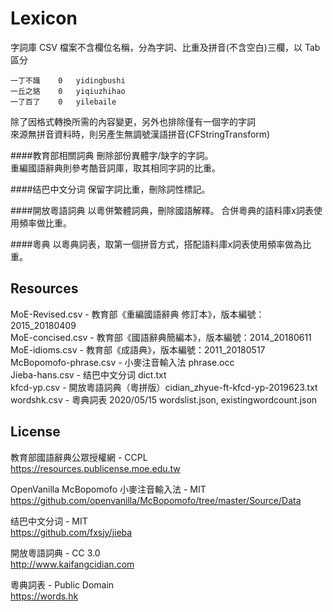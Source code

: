# Lexicon

字詞庫 CSV 檔案不含欄位名稱，分為字詞、比重及拼音(不含空白)三欄，以 Tab 區分  

    一丁不識	0	yidingbushi
    一丘之貉	0	yiqiuzhihao
    一了百了	0	yilebaile

除了因格式轉換所需的內容變更，另外也排除僅有一個字的字詞  
來源無拼音資料時，則另產生無調號漢語拼音(CFStringTransform)  

####教育部相關詞典
刪除部份異體字/缺字的字詞。  
重編國語辭典則參考酷音詞庫，取其相同字詞的比重。  

####结巴中文分词
保留字詞比重，刪除詞性標記。

####開放粵語詞典
以粵併繁體詞典，刪除國語解釋。
合併粵典的語料庫x詞表使用頻率做比重。

####粵典
以粵典詞表，取第一個拼音方式，搭配語料庫x詞表使用頻率做為比重。

## Resources

MoE-Revised.csv - 教育部《重編國語辭典 修訂本》，版本編號：2015_20180409  
MoE-concised.csv - 教育部《國語辭典簡編本》，版本編號：2014_20180611  
MoE-idioms.csv - 教育部《成語典》，版本編號：2011_20180517  
McBopomofo-phrase.csv - 小麥注音輸入法 phrase.occ  
Jieba-hans.csv - 结巴中文分词 dict.txt  
kfcd-yp.csv - 開放粵語詞典（粵拼版）cidian_zhyue-ft-kfcd-yp-2019623.txt  
wordshk.csv - 粵典詞表 2020/05/15 wordslist.json, existingwordcount.json

## License

教育部國語辭典公眾授權網 - CCPL  
https://resources.publicense.moe.edu.tw  

OpenVanilla McBopomofo 小麥注音輸入法 - MIT  
https://github.com/openvanilla/McBopomofo/tree/master/Source/Data  

结巴中文分词 - MIT  
https://github.com/fxsjy/jieba  

開放粵語詞典 - CC 3.0  
http://www.kaifangcidian.com  

粵典詞表 - Public Domain  
https://words.hk  